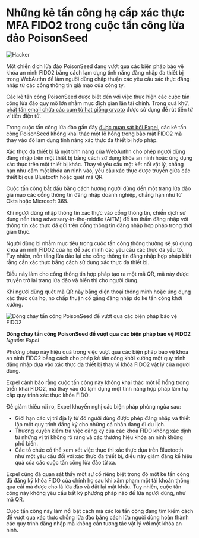 # Những kẻ tấn công hạ cấp xác thực MFA FIDO2 trong cuộc tấn công lừa đảo PoisonSeed

![Hacker](https://www.bleepstatic.com/content/hl-images/2024/05/07/hacker-card.jpg)

Một chiến dịch lừa đảo PoisonSeed đang vượt qua các biện pháp bảo vệ khóa an ninh FIDO2 bằng cách lạm dụng tính năng đăng nhập đa thiết bị trong WebAuthn để làm người dùng chấp thuận các yêu cầu xác thực đăng nhập từ các cổng thông tin giả mạo của công ty.

Các kẻ tấn công PoisonSeed được biết đến với việc thực hiện các cuộc tấn công lừa đảo quy mô lớn nhằm mục đích gian lận tài chính. Trong quá khứ, [phát tán email chứa các cụm từ hạt giống crypto](https://www.bleepingcomputer.com/news/security/poisonseed-phishing-campaign-behind-emails-with-wallet-seed-phrases/) được sử dụng để rút tiền từ ví tiền điện tử.

Trong cuộc tấn công lừa đảo gần đây [được quan sát bởi Expel](https://expel.com/blog/poisonseed-downgrading-fido-key-authentications-to-fetch-user-accounts/), các kẻ tấn công PoisonSeed không khai thác một lỗ hổng trong bảo mật FIDO2 mà thay vào đó lạm dụng tính năng xác thực đa thiết bị hợp pháp.

Xác thực đa thiết bị là một tính năng của WebAuthn cho phép người dùng đăng nhập trên một thiết bị bằng cách sử dụng khóa an ninh hoặc ứng dụng xác thực trên một thiết bị khác. Thay vì yêu cầu một kết nối vật lý, chẳng hạn như cắm một khóa an ninh vào, yêu cầu xác thực được truyền giữa các thiết bị qua Bluetooth hoặc quét mã QR.

Cuộc tấn công bắt đầu bằng cách hướng người dùng đến một trang lừa đảo giả mạo các cổng thông tin đăng nhập doanh nghiệp, chẳng hạn như từ Okta hoặc Microsoft 365.

Khi người dùng nhập thông tin xác thực vào cổng thông tin, chiến dịch sử dụng nền tảng adversary-in-the-middle (AiTM) để âm thầm đăng nhập với thông tin xác thực đã gửi trên cổng thông tin đăng nhập hợp pháp trong thời gian thực.

Người dùng bị nhắm mục tiêu trong cuộc tấn công thông thường sẽ sử dụng khóa an ninh FIDO2 của họ để xác minh các yêu cầu xác thực đa yếu tố. Tuy nhiên, nền tảng lừa đảo lại cho cổng thông tin đăng nhập hợp pháp biết rằng cần xác thực bằng cách sử dụng xác thực đa thiết bị.

Điều này làm cho cổng thông tin hợp pháp tạo ra một mã QR, mã này được truyền trở lại trang lừa đảo và hiển thị cho người dùng.

Khi người dùng quét mã QR này bằng điện thoại thông minh hoặc ứng dụng xác thực của họ, nó chấp thuận cố gắng đăng nhập do kẻ tấn công khởi xướng.

![Dòng chảy tấn công PoisonSeed để vượt qua các biện pháp bảo vệ FIDO2](https://www.bleepstatic.com/images/news/security/phishing/p/poisonseed/bypass-fido2/poisonseed-attack-flow.jpg)

**Dòng chảy tấn công PoisonSeed để vượt qua các biện pháp bảo vệ FIDO2**  
_Nguồn: Expel_

Phương pháp này hiệu quả trong việc vượt qua các biện pháp bảo vệ khóa an ninh FIDO2 bằng cách cho phép kẻ tấn công khởi xướng một quy trình đăng nhập dựa vào xác thực đa thiết bị thay vì khóa FIDO2 vật lý của người dùng.

Expel cảnh báo rằng cuộc tấn công này không khai thác một lỗ hổng trong triển khai FIDO2, mà thay vào đó lạm dụng một tính năng hợp pháp làm hạ cấp quy trình xác thực khóa FIDO.

Để giảm thiểu rủi ro, Expel khuyến nghị các biện pháp phòng ngừa sau:

* Giới hạn các vị trí địa lý từ đó người dùng được phép đăng nhập và thiết lập một quy trình đăng ký cho những cá nhân đang đi du lịch.
* Thường xuyên kiểm tra việc đăng ký của các khóa FIDO không xác định từ những vị trí không rõ ràng và các thương hiệu khóa an ninh không phổ biến.
* Các tổ chức có thể xem xét việc thực thi xác thực dựa trên Bluetooth như một yêu cầu đối với xác thực đa thiết bị, điều này giảm đáng kể hiệu quả của các cuộc tấn công lừa đảo từ xa.

Expel cũng đã quan sát thấy một sự cố riêng biệt trong đó một kẻ tấn công đã đăng ký khóa FIDO của chính họ sau khi xâm phạm một tài khoản thông qua cái mà được cho là lừa đảo và đặt lại mật khẩu. Tuy nhiên, cuộc tấn công này không yêu cầu bất kỳ phương pháp nào để lừa người dùng, như mã QR.

Cuộc tấn công này làm nổi bật cách mà các kẻ tấn công đang tìm kiếm cách để vượt qua xác thực chống lừa đảo bằng cách lừa người dùng hoàn thành các quy trình đăng nhập mà không cần tương tác vật lý với một khóa an ninh.